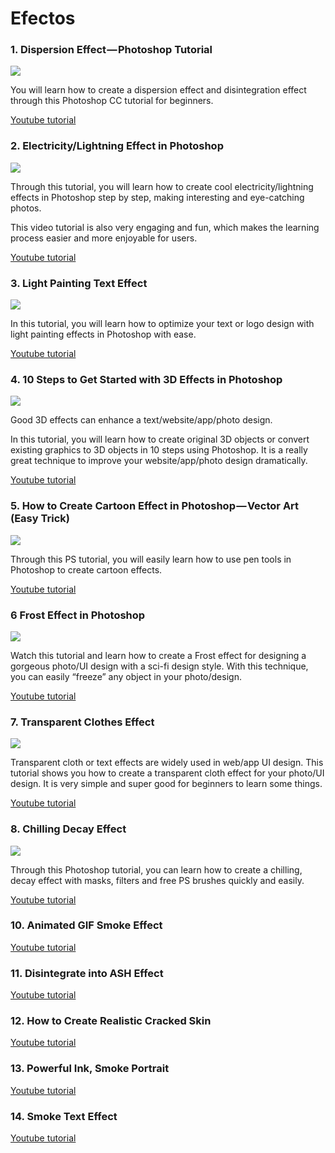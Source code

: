 # Efectos

### 1. Dispersion Effect — Photoshop Tutorial

![](https://hackernoon.com/hn-images/0*9HN4Sc4NKN4NitZS.png)

You will learn how to create a dispersion effect and disintegration effect through this Photoshop CC tutorial for beginners.

[Youtube tutorial](https://www.youtube.com/watch?v=lhdxVVLCIjY)

### 2.  Electricity/Lightning Effect in Photoshop

![](https://hackernoon.com/hn-images/0*JMhXDQ84EbdUmrIw.png)

Through this tutorial, you will learn how to create cool electricity/lightning effects in Photoshop step by step, making interesting and eye-catching photos.

This video tutorial is also very engaging and fun, which makes the learning process easier and more enjoyable for users.

[Youtube tutorial](https://www.youtube.com/watch?v=kSFSDvKJISQ)

### 3.  Light Painting Text Effect

![](https://hackernoon.com/hn-images/0*0dgQXR16RAzA4mrJ.png)

In this tutorial, you will learn how to optimize your text or logo design with light painting effects in Photoshop with ease.

[Youtube tutorial](https://www.youtube.com/watch?v=pjKq2p2Rj5o)

### 4.  10 Steps to Get Started with 3D Effects in Photoshop

![](https://hackernoon.com/hn-images/0*grRmE5YObSEwJl1Q.png)

Good 3D effects can enhance a text/website/app/photo design.

In this tutorial, you will learn how to create original 3D objects or convert existing graphics to 3D objects in 10 steps using Photoshop. It is a really great technique to improve your website/app/photo design dramatically.

[Youtube tutorial](https://www.youtube.com/watch?v=u5crxEaZHkY)

### 5.  How to Create Cartoon Effect in Photoshop — Vector Art (Easy Trick)

![](https://hackernoon.com/hn-images/0*dhcq-qgJo8Xgsu9Y.png)

Through this PS tutorial, you will easily learn how to use pen tools in Photoshop to create cartoon effects.

[Youtube tutorial](https://www.youtube.com/watch?v=VuQhhg_y22E)

### 6  Frost Effect in Photoshop

![](https://hackernoon.com/hn-images/0*iCU6bKib6KMBNpXf.png)

Watch this tutorial and learn how to create a Frost effect for designing a gorgeous photo/UI design with a sci-fi design style. With this technique, you can easily “freeze” any object in your photo/design.

[Youtube tutorial](https://www.youtube.com/watch?v=ImjX7O6PN5A)

### 7. Transparent Clothes Effect 

![](https://hackernoon.com/hn-images/0*ppK-D7kdVmel_LE0.png)

Transparent cloth or text effects are widely used in web/app UI design. This tutorial shows you how to create a transparent cloth effect for your photo/UI design. It is very simple and super good for beginners to learn some things.

[Youtube tutorial](https://www.youtube.com/watch?v=EvazECoMvrM)

### 8.  Chilling Decay Effect 

![](https://hackernoon.com/hn-images/0*XJuO2-7EeDIqIegy.png)

Through this Photoshop tutorial, you can learn how to create a chilling, decay effect with masks, filters and free PS brushes quickly and easily.

[Youtube tutorial](https://www.youtube.com/watch?v=Vfz0hDdYl0A)

### 10.  Animated GIF Smoke Effect

[Youtube tutorial](https://www.youtube.com/watch?v=ryS5HFOB8sA)

### 11. Disintegrate into ASH Effect

[Youtube tutorial](https://www.youtube.com/watch?v=zrx_Mz9v6-I)

### 12. How to Create Realistic Cracked Skin
[Youtube tutorial](https://www.youtube.com/watch?v=5Y3aIHxxkok)

### 13. Powerful Ink, Smoke Portrait
[Youtube tutorial](https://www.youtube.com/watch?v=NSJHup4R9sE)


### 14. Smoke Text Effect
[Youtube tutorial](https://www.youtube.com/watch?v=4hrNiCWSrLo)
<!--stackedit_data:
eyJoaXN0b3J5IjpbNTk1MDI1MDUzLC0xMjA4Mzk3OTE5XX0=
-->